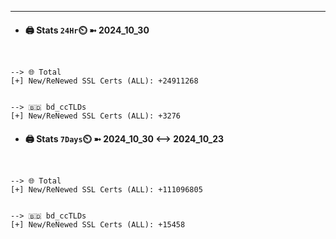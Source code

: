 

---
- #### 🖨️ **Stats** `24Hr`⏲️ ➼ 2024_10_30
```console


--> 🌐 Total
[+] New/ReNewed SSL Certs (ALL): +24911268


--> 🇧🇩 bd_ccTLDs
[+] New/ReNewed SSL Certs (ALL): +3276

```

- #### 🖨️ **Stats** `7Days`⏲️ ➼ 2024_10_30 <--> 2024_10_23
```console


--> 🌐 Total
[+] New/ReNewed SSL Certs (ALL): +111096805


--> 🇧🇩 bd_ccTLDs
[+] New/ReNewed SSL Certs (ALL): +15458

```

